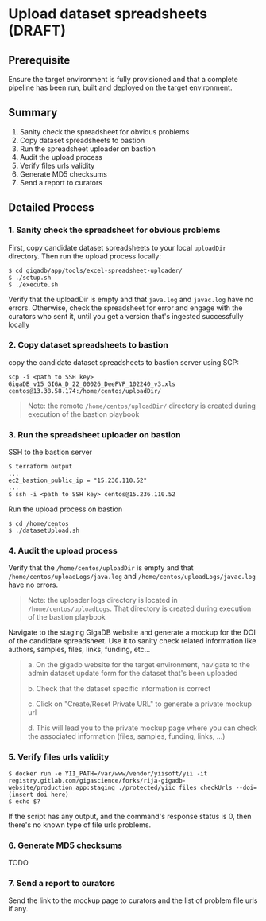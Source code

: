 # Upload dataset spreadsheets (DRAFT)

## Prerequisite

Ensure the target environment is fully provisioned and that a complete pipeline has been run, built and deployed on the target environment.

## Summary

1. Sanity check the spreadsheet for obvious problems
2. Copy dataset spreadsheets to bastion
3. Run the spreadsheet uploader on bastion
4. Audit the upload process
5. Verify files urls validity
6. Generate MD5 checksums
7. Send a report to curators

## Detailed Process

### 1. Sanity check the spreadsheet for obvious problems

First, copy candidate dataset spreadsheets to your local ``uploadDir`` directory.
Then run the upload process locally:

```
$ cd gigadb/app/tools/excel-spreadsheet-uploader/
$ ./setup.sh
$ ./execute.sh
```

Verify that the uploadDir is empty and that ``java.log`` and ``javac.log`` have no errors.
Otherwise, check the spreadsheet for error and engage with the curators who sent it, until you get a version that's ingested successfully locally

### 2. Copy dataset spreadsheets to bastion


copy the candidate dataset spreadsheets to bastion server using SCP:

```
scp -i <path to SSH key> GigaDB_v15_GIGA_D_22_00026_DeePVP_102240_v3.xls centos@13.38.58.174:/home/centos/uploadDir/
```

>Note: the remote ``/home/centos/uploadDir/`` directory is created during execution of the bastion playbook


### 3. Run the spreadsheet uploader on bastion

SSH to the bastion server

```
$ terraform output
...
ec2_bastion_public_ip = "15.236.110.52"
...
$ ssh -i <path to SSH key> centos@15.236.110.52 
``` 

Run the upload process on bastion

```
$ cd /home/centos
$ ./datasetUpload.sh
```


### 4. Audit the upload process


Verify that the ``/home/centos/uploadDir`` is empty and that ``/home/centos/uploadLogs/java.log`` and ``/home/centos/uploadLogs/javac.log`` have no errors.

> Note: the uploader logs directory is located in ``/home/centos/uploadLogs``. That directory is created during execution of the bastion playbook

Navigate to the staging GigaDB website and generate a mockup for the DOI of the candidate spreadsheet.
Use it to sanity check related information like authors, samples, files, links, funding, etc...



>a. On the gigadb website for the target environment, navigate to the admin dataset update form for the dataset that's been uploaded
> 
>b. Check that the dataset specific information is correct
> 
>c. Click on "Create/Reset Private URL" to generate a private mockup url
> 
>d. This will lead you to the private mockup page where you can check the associated information (files, samples, funding, links, ...)
> 

### 5. Verify files urls validity


```
$ docker run -e YII_PATH=/var/www/vendor/yiisoft/yii -it registry.gitlab.com/gigascience/forks/rija-gigadb-website/production_app:staging ./protected/yiic files checkUrls --doi=(insert doi here)
$ echo $?
```

If the script has any output, and the command's response status is 0, then there's no known type of file urls problems.

### 6. Generate MD5 checksums

TODO

### 7. Send a report to curators

Send the link to the mockup page to curators and the list of problem file urls if any.